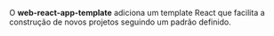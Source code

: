 O **web-react-app-template** adiciona um template React que facilita a construção de novos projetos seguindo um padrão definido.
